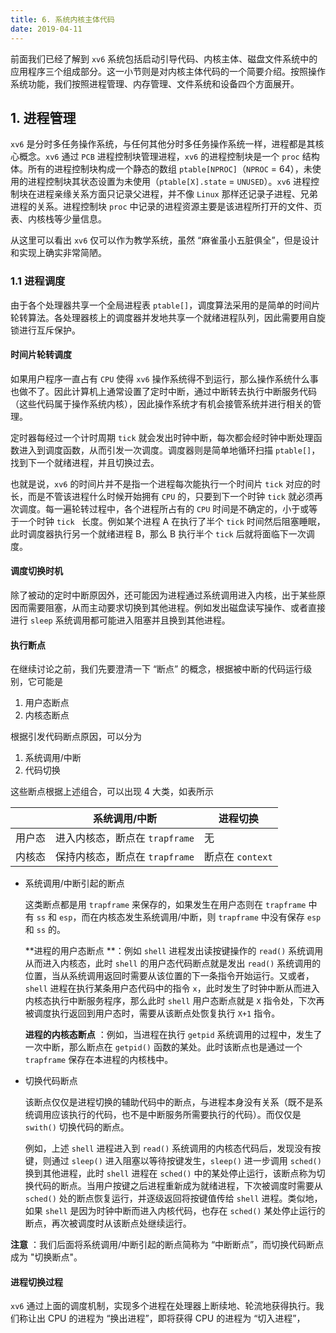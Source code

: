 ```yaml
---
title: 6. 系统内核主体代码
date: 2019-04-11
---
```


前面我们已经了解到 `xv6` 系统包括启动引导代码、内核主体、磁盘文件系统中的应用程序三个组成部分。这一小节则是对内核主体代码的一个简要介绍。按照操作系统功能，我们按照进程管理、内存管理、文件系统和设备四个方面展开。

## 1. 进程管理

`xv6` 是分时多任务操作系统，与任何其他分时多任务操作系统一样，进程都是其核心概念。`xv6` 通过 `PCB` 进程控制块管理进程，`xv6` 的进程控制块是一个 `proc` 结构体。所有的进程控制块构成一个静态的数组 `ptable[NPROC]`（`NPROC` = 64），未使用的进程控制块其状态设置为未使用（`ptable[X].state` = `UNUSED`）。`xv6` 进程控制块在进程亲缘关系方面只记录父进程，并不像 `Linux` 那样还记录子进程、兄弟进程的关系。进程控制块 `proc` 中记录的进程资源主要是该进程所打开的文件、页表、内核栈等少量信息。

从这里可以看出 `xv6` 仅可以作为教学系统，虽然 “麻雀虽小五脏俱全”，但是设计和实现上确实非常简陋。

### 1.1 进程调度

由于各个处理器共享一个全局进程表 `ptable[]`，调度算法采用的是简单的时间片轮转算法。各处理器核上的调度器并发地共享一个就绪进程队列，因此需要用自旋锁进行互斥保护。

#### 时间片轮转调度

如果用户程序一直占有 `CPU` 使得 `xv6` 操作系统得不到运行，那么操作系统什么事也做不了。因此计算机上通常设置了定时中断，通过中断转去执行中断服务代码（这些代码属于操作系统内核），因此操作系统才有机会接管系统并进行相关的管理。

定时器每经过一个计时周期 `tick` 就会发出时钟中断，每次都会经时钟中断处理函数进入到调度函数，从而引发一次调度。调度器则是简单地循环扫描 `ptable[]`，找到下一个就绪进程，并且切换过去。

也就是说，`xv6` 的时间片并不是指一个进程每次能执行一个时间片 `tick` 对应的时长，而是不管该进程什么时候开始拥有 `CPU` 的，只要到下一个时钟 `tick` 就必须再次调度。每一遍轮转过程中，各个进程所占有的 `CPU` 时间是不确定的，小于或等于一个时钟 `tick ` 长度。例如某个进程 A 在执行了半个 `tick` 时间然后阻塞睡眠，此时调度器执行另一个就绪进程 B，那么 B 执行半个 `tick` 后就将面临下一次调度。

#### 调度切换时机

除了被动的定时中断原因外，还可能因为进程通过系统调用进入内核，出于某些原因而需要阻塞，从而主动要求切换到其他进程。例如发出磁盘读写操作、或者直接进行 `sleep` 系统调用都可能进入阻塞并且换到其他进程。

#### 执行断点

在继续讨论之前，我们先要澄清一下 “断点” 的概念，根据被中断的代码运行级别，它可能是

1. 用户态断点
2. 内核态断点

根据引发代码断点原因，可以分为

1. 系统调用/中断
2. 代码切换

这些断点根据上述组合，可以出现 4 大类，如表所示

|        | 系统调用/中断                  | 进程切换         |
| ------ | ------------------------------ | ---------------- |
| 用户态 | 进入内核态，断点在 `trapframe` | 无               |
| 内核态 | 保持内核态，断点在 `trapframe` | 断点在 `context` |

- 系统调用/中断引起的断点

  这类断点都是用 `trapframe` 来保存的，如果发生在用户态则在 `trapframe` 中有 `ss` 和 `esp`，而在内核态发生系统调用/中断，则 `trapframe` 中没有保存 `esp` 和 `ss` 的。

  **进程的用户态断点 **：例如 `shell` 进程发出读按键操作的 `read()` 系统调用从而进入内核态，此时 `shell` 的用户态代码断点就是发出 `read()` 系统调用的位置，当从系统调用返回时需要从该位置的下一条指令开始运行。又或者，`shell` 进程在执行某条用户态代码中的指令 `x`，此时发生了时钟中断从而进入内核态执行中断服务程序，那么此时 `shell` 用户态断点就是 `X` 指令处，下次再被调度执行返回到用户态时，需要从该断点处恢复执行 `X+1` 指令。
  
  **进程的内核态断点** ：例如，当进程在执行 `getpid` 系统调用的过程中，发生了一次中断，那么断点在 `getpid()` 函数的某处。此时该断点也是通过一个 `trapframe` 保存在本进程的内核栈中。
  
- 切换代码断点

  该断点仅仅是进程切换的辅助代码中的断点，与进程本身没有关系（既不是系统调用应该执行的代码，也不是中断服务所需要执行的代码）。而仅仅是 `swith()` 切换代码的断点。

  例如，上述 `shell` 进程进入到 `read()` 系统调用的内核态代码后，发现没有按键，则通过 `sleep()` 进入阻塞以等待按键发生，`sleep()` 进一步调用 `sched()` 换到其他进程，此时 `shell` 进程在 `sched()` 中的某处停止运行，该断点称为切换代码的断点。当用户按键之后进程重新成为就绪进程，下次被调度时需要从 `sched()` 处的断点恢复运行，并逐级返回将按键值传给 `shell` 进程。类似地，如果 `shell` 是因为时钟中断而进入内核代码，也存在 `sched()` 某处停止运行的断点，再次被调度时从该断点处继续运行。

**注意** ：我们后面将系统调用/中断引起的断点简称为 “中断断点”，而切换代码断点成为 "切换断点"。

#### 进程切换过程

`xv6` 通过上面的调度机制，实现多个进程在处理器上断续地、轮流地获得执行。我们称让出 CPU 的进程为 “换出进程”，即将获得 CPU 的进程为 “切入进程”，

 